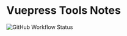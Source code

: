 # Vuepress Tools Notes

![GitHub Workflow Status](https://img.shields.io/github/actions/workflow/status/Sun-ZhenXing/vuepress-tools-notes/deploy-docs.yml?branch=main)
